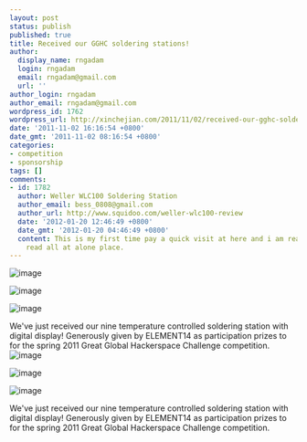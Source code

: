 ```yaml
---
layout: post
status: publish
published: true
title: Received our GGHC soldering stations!
author:
  display_name: rngadam
  login: rngadam
  email: rngadam@gmail.com
  url: ''
author_login: rngadam
author_email: rngadam@gmail.com
wordpress_id: 1762
wordpress_url: http://xinchejian.com/2011/11/02/received-our-gghc-soldering-stations/
date: '2011-11-02 16:16:54 +0800'
date_gmt: '2011-11-02 08:16:54 +0800'
categories:
- competition
- sponsorship
tags: []
comments:
- id: 1782
  author: Weller WLC100 Soldering Station
  author_email: bess_0808@gmail.com
  author_url: http://www.squidoo.com/weller-wlc100-review
  date: '2012-01-20 12:46:49 +0800'
  date_gmt: '2012-01-20 04:46:49 +0800'
  content: This is my first time pay a quick visit at here and i am really happy to
    read all at alone place.
---
```

<p><!--:en--><img style="display: block; margin-right: auto; margin-left: auto;" src="http://xinchejian.com/wp-content/uploads/2011/11/wpid-IMG_20111102_160253-1.jpg" alt="image" /></p>
<p><img style="display: block; margin-right: auto; margin-left: auto;" src="http://xinchejian.com/wp-content/uploads/2011/11/wpid-IMG_20111102_160428-1.jpg" alt="image" /></p>
<p><img style="display: block; margin-right: auto; margin-left: auto;" src="http://xinchejian.com/wp-content/uploads/2011/11/wpid-IMG_20111102_160811-1.jpg" alt="image" /></p>
<p>We've just received our nine temperature controlled soldering station with digital display! Generously given by ELEMENT14 as participation prizes to for the spring 2011 Great Global Hackerspace Challenge competition.<!--:--><!--:zh--><img style="display:block;margin-right:auto;margin-left:auto;" alt="image" src="http://xinchejian.com/wp-content/uploads/2011/11/wpid-IMG_20111102_160253-1.jpg" /></p>
<p><img style="display:block;margin-right:auto;margin-left:auto;" alt="image" src="http://xinchejian.com/wp-content/uploads/2011/11/wpid-IMG_20111102_160428-1.jpg" /></p>
<p><img style="display:block;margin-right:auto;margin-left:auto;" alt="image" src="http://xinchejian.com/wp-content/uploads/2011/11/wpid-IMG_20111102_160811-1.jpg" /></p>
<p>We've just received our nine temperature controlled soldering station with digital display! Generously given by ELEMENT14 as participation prizes to for the spring 2011 Great Global Hackerspace Challenge competition.</p><!--:--></p>
